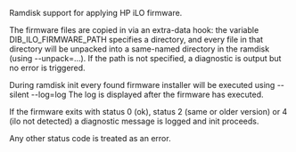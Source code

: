 Ramdisk support for applying HP iLO firmware.

The firmware files are copied in via an extra-data hook: the variable
DIB\_ILO\_FIRMWARE\_PATH specifies a directory, and every file in that directory
will be unpacked into a same-named directory in the ramdisk (using
--unpack=...). If the path is not specified, a diagnostic is output but no
error is triggered.

During ramdisk init every found firmware installer will be executed using
--silent --log=log The log is displayed after the firmware has executed.

If the firmware exits with status 0 (ok), status 2 (same or older version) or 4
(ilo not detected) a diagnostic message is logged and init proceeds.

Any other status code is treated as an error.
